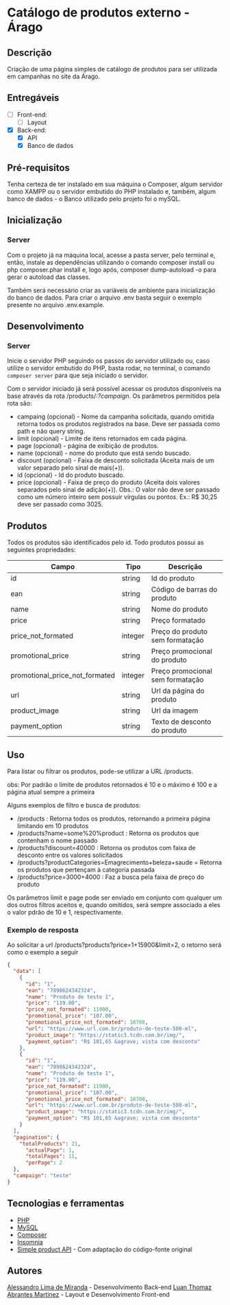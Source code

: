 # Catálogo de produtos externo - Árago

## Descrição

Criação de uma página simples de catálogo de produtos para ser utilizada em campanhas no site da Árago.

## Entregáveis

- [ ] Front-end:
    - [ ] Layout
- [x] Back-end:
    - [x] API
    - [x] Banco de dados

## Pré-requisitos

Tenha certeza de ter instalado em sua máquina o Composer, algum servidor como XAMPP ou o servidor embutido do PHP instalado e, também, algum banco de dados - o Banco utilizado pelo projeto foi o mySQL.

## Inicialização

### Server

Com o projeto já na máquina local, acesse a pasta server, pelo terminal e, então, instale as dependências utilizando o comando composer install ou php composer.phar install e, logo após, composer dump-autoload -o para gerar o autoload das classes.

Também será necessário criar as variáveis de ambiente para inicialização do banco de dados. Para criar o arquivo .env basta seguir o exemplo presente no arquivo .env.example.

## Desenvolvimento

### Server

Inicie o servidor PHP seguindo os passos do servidor utilizado ou, caso utilize o servidor embutido do PHP, basta rodar, no terminal, o comando `composer server` para que seja iniciado o servidor.

Com o servidor iniciado já será possível acessar os produtos disponíveis na base através da rota /products/_:?campaign_. Os parâmetros permitidos pela rota são:

- campaing (opcional) - Nome da campanha solicitada, quando omitida retorna todos os produtos registrados na base. Deve ser passada como path e não query string.
- limit (opcional) - Limite de itens retornados em cada página.
- page (opcional) - página de exibição de produtos.
- name (opcional) - nome do produto que está sendo buscado.
- discount (opcional) - Faixa de desconto solicitada (Aceita mais de um valor separado pelo sinal de mais(+)).
- id (opcional) - Id do produto buscado.
- price (opcional) - Faixa de preço do produto (Aceita dois valores separados pelo sinal de adição(+)). Obs.: O valor não deve ser passado como um número inteiro sem possuir vírgulas ou pontos. Ex.: R$ 30,25 deve ser passado como 3025.

## Produtos

Todos os produtos são identificados pelo id. Todo produtos possui as seguintes propriedades:

Campo                           | Tipo          | Descrição
--------------------------------|---------------|----------------------------
id                              | string        | Id do produto
ean                             | string        | Código de barras do produto
name                            | string        | Nome do produto
price                           | string        | Preço formatado
price_not_formated              | integer       | Preço do produto sem formatação
promotional_price               | string        | Preço promocional do produto
promotional_price_not_formated  | integer       | Preço promocional sem formatação
url                             | string        | Url da página do produto
product_image                   | string        | Url da imagem
payment_option                  | string        | Texto de desconto do produto

## Uso

Para listar ou filtrar os produtos, pode-se utilizar a URL /products.

obs: Por padrão o limite de produtos retornados é 10 e o máximo é 100 e a página atual sempre a primeira

Alguns exemplos de filtro e busca de produtos:

- /products : Retorna todos os produtos, retornando a primeira página limitando em 10 produtos
- /products?name=some%20%product : Retorna os produtos que contenham o nome passado
- /products?discount=40000 : Retorna os produtos com faixa de desconto entre os valores solicitados
- /products?productCategories=Emagrecimento+beleza+saude = Retorna os produtos que pertençam à categoria passada
- /products?price=3000+4000 : Faz a busca pela faixa de preço do produto

Os parâmetros limit e page pode ser enviado em conjunto com qualquer um dos outros filtros aceitos e, quando omitidos, será sempre associado a eles o valor pdrão de 10 e 1, respectivamente.

### Exemplo de resposta

Ao solicitar a url /products?products?price=1+15900&limit=2, o retorno será como o exemplo a seguir

```json
{
  "data": [
    {
      "id": "1",
      "ean": "7898624342324",
      "name": "Produto de teste 1",
      "price": "119.00",
      "price_not_formated": 11900,
      "promotional_price": "107.00",
      "promotional_price_not_formated": 10700,
      "url": "https://www.url.com.br/produto-de-teste-500-ml",
      "product_image": "https://static3.tcdn.com.br/img/",
      "payment_option": "R$ 101,65 &agrave; vista com desconto"
    },
    {
      "id": "1",
      "ean": "7898624342324",
      "name": "Produto de teste 1",
      "price": "119.00",
      "price_not_formated": 11900,
      "promotional_price": "107.00",
      "promotional_price_not_formated": 10700,
      "url": "https://www.url.com.br/produto-de-teste-500-ml",
      "product_image": "https://static3.tcdn.com.br/img/",
      "payment_option": "R$ 101,65 &agrave; vista com desconto"
    }
  ],
  "pagination": {
    "totalProducts": 21,
	  "actualPage": 1,
	  "totalPages": 11,
	  "perPage": 2
  },
  "campaign": "teste"
}
```

## Tecnologias e ferramentas

- [PHP](https://www.php.net/)
- [MySQL](https://www.mysql.com/)
- [Composer](https://getcomposer.org/)
- [Insomnia](https://insomnia.rest/download)
- [Simple product API](https://github.com/Alessandro-Miranda/simple-product-API) - Com adaptação do código-fonte original

## Autores

[Alessandro Lima de Miranda](https://github.com/Alessandro-Miranda) - Desenvolvimento Back-end
[Luan Thomaz Abrantes Martinez](https://github.com/Thomazl) - Layout e Desenvolvimento Front-end 